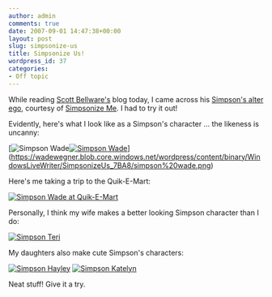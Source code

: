 ```yaml
---
author: admin
comments: true
date: 2007-09-01 14:47:38+00:00
layout: post
slug: simpsonize-us
title: Simpsonize Us!
wordpress_id: 37
categories:
- Off topic
---
```


While reading [Scott Bellware's](http://codebetter.com/blogs/scott.bellware/default.aspx) blog today, I came across his [Simpson's alter ego](http://codebetter.com/blogs/scott.bellware/archive/2007/08/31/167371.aspx), courtesy of [Simpsonize Me](http://simpsonizeme.com/). I had to try it out!




Evidently, here's what I look like as a Simpson's character ... the likeness is uncanny:




[![Simpson Wade](https://wadewegner.blob.core.windows.net/wordpress/content/binary/WindowsLiveWriter/SimpsonizeUs_7BA8/simpson%20wade_thumb.png)[![Simpson Wade](https://wadewegner.blob.core.windows.net/wordpress/content/binary/WindowsLiveWriter/SimpsonizeUs_7BA8/simpson%20wade%202_thumb.png)](https://wadewegner.blob.core.windows.net/wordpress/content/binary/WindowsLiveWriter/SimpsonizeUs_7BA8/simpson%20wade%202.png)](https://wadewegner.blob.core.windows.net/wordpress/content/binary/WindowsLiveWriter/SimpsonizeUs_7BA8/simpson%20wade.png)




Here's me taking a trip to the Quik-E-Mart:




[![Simpson Wade at Quik-E-Mart](https://wadewegner.blob.core.windows.net/wordpress/content/binary/WindowsLiveWriter/SimpsonizeUs_7BA8/simpson%20wade%204_thumb.png)](https://wadewegner.blob.core.windows.net/wordpress/content/binary/WindowsLiveWriter/SimpsonizeUs_7BA8/simpson%20wade%204.png)




Personally, I think my wife makes a better looking Simpson character than I do:




[![Simpson Teri](https://wadewegner.blob.core.windows.net/wordpress/content/binary/WindowsLiveWriter/SimpsonizeUs_7BA8/Teri1_thumb.png)](https://wadewegner.blob.core.windows.net/wordpress/content/binary/WindowsLiveWriter/SimpsonizeUs_7BA8/Teri1.png)




My daughters also make cute Simpson's characters:




[![Simpson Hayley](https://wadewegner.blob.core.windows.net/wordpress/content/binary/WindowsLiveWriter/SimpsonizeUs_7BA8/hayley_thumb.png)](https://wadewegner.blob.core.windows.net/wordpress/content/binary/WindowsLiveWriter/SimpsonizeUs_7BA8/hayley.png) [![Simpson Katelyn](https://wadewegner.blob.core.windows.net/wordpress/content/binary/WindowsLiveWriter/SimpsonizeUs_7BA8/katelyn_thumb.png)](https://wadewegner.blob.core.windows.net/wordpress/content/binary/WindowsLiveWriter/SimpsonizeUs_7BA8/katelyn.png)




Neat stuff! Give it a try.
